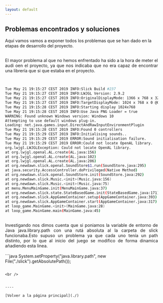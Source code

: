 ```yaml
---
layout: default
---
```


## Problemas encontrados y soluciones

Aquí vamos vamos a exponer todos los problemas que se han dado en la etapas de desarrollo del proyecto.

<br />
<div style="text-align: justify">
El mayor problema al que no hemos enfrentado ha sido a la hora de meter el audi oen el proyecto, ya que nos indicaba que no era
capaz de encontrar una librería que si que estaba en el proyecto. 
</div>
<br />

```bash

Tue May 21 19:15:27 CEST 2019 INFO:Slick Build #237
Tue May 21 19:15:27 CEST 2019 INFO:LWJGL Version: 2.9.2
Tue May 21 19:15:27 CEST 2019 INFO:OriginalDisplayMode: 1366 x 768 x 32 @60Hz
Tue May 21 19:15:27 CEST 2019 INFO:TargetDisplayMode: 1024 x 768 x 0 @0Hz
Tue May 21 19:15:28 CEST 2019 INFO:Starting display 1024x768
Tue May 21 19:15:28 CEST 2019 INFO:Use Java PNG Loader = true
WARNING: Found unknown Windows version: Windows 10
Attempting to use default windows plug-in.
Loading: net.java.games.input.DirectAndRawInputEnvironmentPlugin
Tue May 21 19:15:28 CEST 2019 INFO:Found 0 controllers
Tue May 21 19:15:29 CEST 2019 INFO:Initialising sounds..
Tue May 21 19:15:29 CEST 2019 ERROR:Sound initialisation failure.
Tue May 21 19:15:29 CEST 2019 ERROR:Could not locate OpenAL library.
org.lwjgl.LWJGLException: Could not locate OpenAL library.
at org.lwjgl.openal.AL.create(AL.java:156)
at org.lwjgl.openal.AL.create(AL.java:102)
at org.lwjgl.openal.AL.create(AL.java:206)
at org.newdawn.slick.openal.SoundStore$1.run(SoundStore.java:295)
at java.security.AccessController.doPrivileged(Native Method)
at org.newdawn.slick.openal.SoundStore.init(SoundStore.java:292)
at org.newdawn.slick.Music.<init>(Music.java:156)
at org.newdawn.slick.Music.<init>(Music.java:75)
at menu.MenuMainGame.init(MenuMainGame.java:37)
at org.newdawn.slick.state.StateBasedGame.init(StateBasedGame.java:171)
at org.newdawn.slick.AppGameContainer.setup(AppGameContainer.java:393)
at org.newdawn.slick.AppGameContainer.start(AppGameContainer.java:317)
at loop_game.MainGame.<init>(MainGame.java:28)
at loop_game.MainGame.main(MainGame.java:45)

```
<br />
<div style="text-align: justify">
Investigando nos dimos cuenta que si poniamos la variable de entorno de Java 
java.library.path con una rutá absoluta al la carpeta de slick funcionaba.Esto supuso un problema ya que cada uno tenía un path distinto, por lo que al inicio del juego se modifico de forma dinamica añadiendo esta linea.
</div>
<br />
```java
System.setProperty("java.library.path", new File("./slick").getAbsolutePath());

```

<br />


----

[Volver a la página principal](./)
